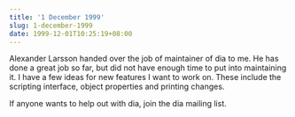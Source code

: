 ```yaml
---
title: '1 December 1999'
slug: 1-december-1999
date: 1999-12-01T10:25:19+08:00
---
```


Alexander Larsson handed over the job of maintainer of
dia to me. He has done a great job so far, but did not have
enough time to put into maintaining it. I have a few ideas
for new features I want to work on. These include the
scripting interface, object properties and printing
changes.

If anyone wants to help out with dia, join the dia
mailing list.
